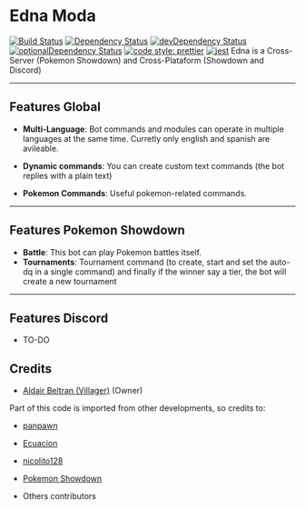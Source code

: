 # Edna Moda

[![Build Status](https://travis-ci.org/villager/Edna-Moda.svg?branch=master)](https://travis-ci.org/villager/Edna-Moda)
[![Dependency Status](https://david-dm.org/villager/Edna-Moda.svg)](https://david-dm.org/villager/Edna-Moda)
[![devDependency Status](https://david-dm.org/villager/Edna-Moda/dev-status.svg)](https://david-dm.org/villager/Edna-Moda?type=dev)
[![optionalDependency Status](https://david-dm.org/villager/Edna-Moda/optional-status.svg)](https://david-dm.org/villager/Edna-Moda?type=optional)
[![code style: prettier](https://img.shields.io/badge/code_style-prettier-ff69b4.svg?style=flat-square)](https://github.com/prettier/prettier)
[![jest](https://jestjs.io/img/jest-badge.svg)](https://github.com/facebook/jest)
Edna is a Cross-Server (Pokemon Showdown) and Cross-Plataform (Showdown and Discord)

---

## Features Global

-   **Multi-Language**: Bot commands and modules can operate in multiple languages at the same time. Curretly only
    english and spanish are avileable.
-   **Dynamic commands**: You can create custom text commands (the bot replies with a plain text)

-   **Pokemon Commands**: Useful pokemon-related commands.

---

## Features Pokemon Showdown

-   **Battle**: This bot can play Pokemon battles itself.
-   **Tournaments**: Tournament command (to create, start and set the auto-dq in a single command) and finally if the
    winner say a tier, the bot will create a new tournament

---

## Features Discord

- TO-DO

## Credits

-   [Aldair Beltran (Villager)](https://github.com/villager) (Owner)

Part of this code is imported from other developments, so credits to:

-   [panpawn](https://github.com/panpawn)

-   [Ecuacion](https://github.com/Ecuacion)

-   [nicolito128](https://github.com/nicolito128)

-   [Pokemon Showdown](https://github.com/smogon/pokemon-showdown)

-   Others contributors
